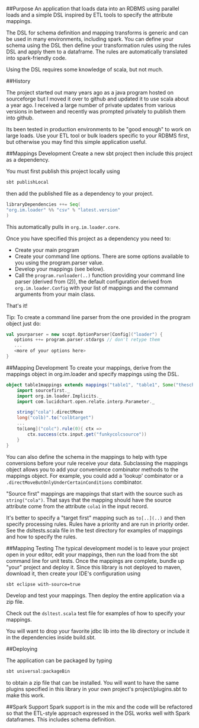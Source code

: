 ##Purpose
An application that loads data into an RDBMS
using parallel loads and a simple DSL inspired by ETL tools
to specify the attribute mappings.

The DSL for schema definition and mapping transforms is 
generic and can be used in many environments, including
spark.  You can define your schema using the DSL then
define your transformation rules using the rules DSL and
apply them to a dataframe. The rules are automatically
translated into spark-friendly code.

Using the DSL requires some knowledge of scala, but not much.

##History

The project started out many years ago as a java program
hosted on sourceforge but I moved it over to github and
updated it to use scala about a year ago. I received
a large number of private updates from various versions
in between and recently was prompted privately to publish
them into github.

Its been tested
in production environments to be "good enough" to work on
large loads. Use your ETL tool or bulk loaders
specific to your RDBMS first, but otherwise you may find this
simple application useful.

##Mappings Development
Create a new sbt project then include this project
as a dependency. 

You must first publish this project locally using
```sh
sbt publishLocal
```
then add the published file as a dependency to your
project.
```scala
libraryDependencies ++= Seq(
"org.im.loader" %% "csv" % "latest.version"
)
```
This automatically pulls in `org.im.loader.core`.

Once you have specified this project as a dependency
you need to:
* Create your main program
* Create your command line options. There are some
options available to you using the program.parser value.
* Develop your mappings (see below).
* Call the `program.runloader(..)` function providing
your command line parser (derived from (2)), the
default configuration derived from `org.im.loader.Config`
with your list of mappings and the command arguments
from your main class.

That's it!

Tip: To create a command line parser from the one
provided in the program object just do:
```scala
val yourparser = new scopt.OptionParser[Config]("loader") { 
   options ++= program.parser.stdargs // don't retype them
   ...
   <more of your options here>
}
```

##Mapping Development
To create your mappings, derive from the mappings
object in org.im.loader and specify mappings using
the DSL.
```scala
object table1mappings extends mappings("table1", "table1", Some("theschema")) {
    import sourcefirst._
    import org.im.loader.Implicits._
    import com.lucidchart.open.relate.interp.Parameter._ 

    string("cola").directMove
    long("colb)".to("colbtarget")
    ...
    to[Long]("colc").rule(0){ ctx =>
        ctx.success(ctx.input.get("funkycolcsource"))
    }
}
```
You can also define the schema in the mappings to help
with type conversions before your rule receive your data.
Subclassing the mappings object allows you to add your
convenience combinator methods to the mappings object.
For example, you could add a 'lookup' combinator or
a `.directMoveButOnlyUnderCertainConditions` combinator.

"Source first" mappings are mappings that start with the
source such as `string("cola")`. That says that the mapping
should have the source attribute come from the attribute `cola1`
in the input record. 

It's better to specify a "target first" mapping
such as `to[..](..)` and then specify processing rules. Rules
have a priority and are run in priority order. See the
dsltests.scala file in the test directory for examples
of mappings and how to specify the rules.


##Mapping Testing
The typical development  model is to leave your project open
in your editor, edit your mappings, then run the load from
the sbt command line for unit tests. Once the mappings
are complete, bundle up "your" project and deploy it. Since
this library is not deployed to maven, download it,
then create your IDE's configuration using
```sh
sbt eclipse with-source=true
```
Develop and test your mappings. Then deploy the entire
application via a zip file.

Check out the `dsltest.scala` test file for examples of how
to specify your mappings.

You will want to drop your favorite jdbc lib into the lib directory
or include it in the dependencies inside build.sbt.


##Deploying

The application can be packaged by typing
```sh
sbt universal:packageBin 
```
to obtain a zip file that can be installed. You will want
to have the same plugins specified in this library
in your own project's project/plugins.sbt to make this work.


##Spark Support
Spark support is in the mix and the code will be refactored
so that the ETL-style approach expressed in the DSL
works well with Spark dataframes. This includes schema definition.
